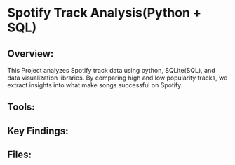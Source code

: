 # Spotify Track Analysis(Python + SQL)

## Overview:
This Project analyzes Spotify track data using python, SQLite(SQL), and data visualization libraries. By comparing high and low popularity tracks, we extract insights into what make songs successful on Spotify.

## Tools:

## Key Findings:

## Files:
